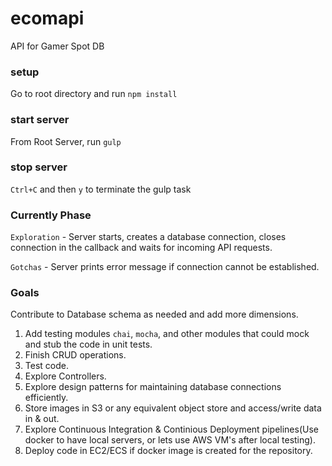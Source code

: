 # ecomapi
API for Gamer Spot DB

### setup
Go to root directory and run `npm install`

### start server
From Root Server, run `gulp`

### stop server
`Ctrl+C` and then `y` to terminate the gulp task

### Currently Phase
`Exploration` -  Server starts, creates a database connection, closes connection in the callback and waits for incoming API requests.

`Gotchas` - Server prints error message if connection cannot be established.

### Goals

Contribute to Database schema as needed and add more dimensions.

1. Add testing modules `chai`, `mocha`, and other modules that could mock and stub the code in unit tests.
2. Finish CRUD operations.
3. Test code.
4. Explore Controllers.
5. Explore design patterns for maintaining database connections efficiently.
6. Store images in S3 or any equivalent object store and access/write data in & out.
7. Explore Continuous Integration & Continious Deployment pipelines(Use docker to have local servers, or lets use AWS VM's after local testing).
8. Deploy code in EC2/ECS if docker image is created for the repository.